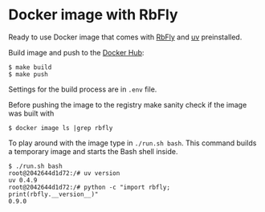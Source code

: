 Docker image with RbFly
=======================

Ready to use Docker image that comes with [RbFly](https://gitlab.com/wrobell/rbfly)
and [uv](https://github.com/astral-sh/uv) preinstalled.

Build image and push to the [Docker Hub](https://hub.docker.com/repository/docker/codcod66/rbfly):

    $ make build
    $ make push

Settings for the build process are in `.env` file.

Before pushing the image to the registry make sanity check if the image was
built with

    $ docker image ls |grep rbfly

To play around with the image type in `./run.sh bash`. This command builds
a temporary image and starts the Bash shell inside.

    $ ./run.sh bash
    root@2042644d1d72:/# uv version
    uv 0.4.9
    root@2042644d1d72:/# python -c "import rbfly; print(rbfly.__version__)"
    0.9.0
